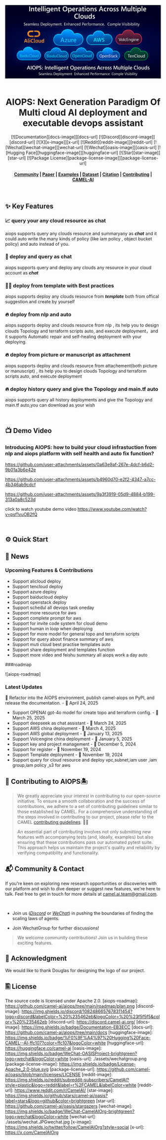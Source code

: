 <div align="center">
  <a href="https://www.camel-ai.org/">
    <img src="assets/logo.png" alt=banner>
  </a>
</div>
</br>

<div align="center">

<h1> AIOPS: Next Generation Paradigm Of Multi cloud AI deployment and executable devops assistant
</h1>

[![Documentation][docs-image]][docs-url]
[![Discord][discord-image]][discord-url]
[![X][x-image]][x-url]
[![Reddit][reddit-image]][reddit-url]
[![Wechat][wechat-image]][wechat-url]
[![Wechat][oasis-image]][oasis-url]
[![Hugging Face][huggingface-image]][huggingface-url]
[![Star][star-image]][star-url]
[![Package License][package-license-image]][package-license-url]

<h4 align="center">

[Community](https://github.com/camel-ai/camel#community) |
[Paper]() |
[Examples]() |
[Dataset]() |
[Citation]() |
[Contributing]() |
[CAMEL-AI](https://www.camel-ai.org/)

</h4>

</div>

<br>

## ✨ Key Features

### 📈 query your any cloud resource as chat

aiops supports query any clouds resource and summaryany as ***chat*** and it could auto write the many kinds of policy (like iam policy , object bucket policy) and auto instead of you.

### 📲 deploy and query as chat 

aiops supports query and deploy any clouds any resource in your cloud account as ***chat*** 

### 👍🏼 deploy from template with Best practices

aiops supports deploy any clouds resource from ***template*** both from offical suggestion and create by yourself

### 🔥 deploy from nlp and auto 

aiops supports deploy and clouds resource from nlp , its help you to design clouds Topology and  terraform scripts auto, and execute deployment，and it supports Automatic repair and self-healing deployment with your deploying.

### 🔥 deploy from picture or manuscript as attachment

aiops supports deploy and clouds resource from attachement(both picture or manuscript) , its help you to design clouds Topology and  terraform scripts auto, and execute deployment

### 🔥 deploy history query and give the Topology and main.tf auto

aiops supports query all history deployments and give the Topology and main.tf auto,you can download as your wish

<br>

## 📺 Demo Video

### Introducing AIOPS: how to build your cloud infrastuction from nlp and aiops platform with self health and auto fix function?

https://github.com/user-attachments/assets/0a63e9af-267e-4dcf-b6d2-9b01a3b6e42e

https://github.com/user-attachments/assets/b4960d70-e2f2-4347-a7cc-4b346ab9cdcf

https://github.com/user-attachments/assets/9a3f3919-05d9-4884-b199-313a0a8c523d

click to watch youtube demo video
https://www.youtube.com/watch?v=psf1vuOB2fQ


<br>


## ⚙️ Quick Start

## 📢 News

### Upcoming Features & Contributions
- Support alicloud deploy
- Support tencloud deploy
- Support azure deploy
- Support baiducloud deploy
- Support openstack deploy
- Support schedul all devops task oneday
- Support more resource for aws
- Support complete prompt for aws
- Support for invite code system for cloud demo
- Support human in loop when deploying
- Support for more model for general topo and terraform scripts
- Support for query about finance summary of aws
- Support muti cloud best practise templates auto
- Support share deployment and templates function
- Support more video and feishu summary all aiops work a day auto 

###roadmap

![aiops-roadmap]


### Latest Updates

📢 Refactor into the AIOPS environment, publish camel-aiops on PyPI, and release the documentation. - 📆 April 24, 2025

- Support OPENAI gpt-4o model for create topo and terraform config. - 📆 March 25, 2025
- Support deepseek as chat assistant - 📆 March 24, 2025
- Support AWS china deployment - 📆 March 4, 2025
- Support AWS global deployment - 📆 January 13, 2025
- Support Volcengine china deployment - 📆 January 5, 2025
- Support key and project management - 📆 December 5, 2024
- Support for register - 📆 November 19, 2024
- Support Template deployment - 📆 November 19, 2024
- Support query for cloud resource and deploy vpc,subnet,iam user ,iam group,iam policy ,s3 for aws 

## 🥂 Contributing to AIOPS🏝️

> We greatly appreciate your interest in contributing to our open-source initiative. To ensure a smooth collaboration and the success of contributions, we adhere to a set of contributing guidelines similar to those established by CAMEL. For a comprehensive understanding of the steps involved in contributing to our project, please refer to the CAMEL [contributing guidelines](https://github.com/camel-ai/camel/blob/master/CONTRIBUTING.md). 🤝🚀
>
> An essential part of contributing involves not only submitting new features with accompanying tests (and, ideally, examples) but also ensuring that these contributions pass our automated pytest suite. This approach helps us maintain the project's quality and reliability by verifying compatibility and functionality.

## 📬 Community & Contact

If you're keen on exploring new research opportunities or discoveries with our platform and wish to dive deeper or suggest new features, we're here to talk. Feel free to get in touch for more details at camel.ai.team@gmail.com.

<br>

- Join us ([*Discord*](https://discord.camel-ai.org/) or [*WeChat*](https://ghli.org/camel/wechat.png)) in pushing the boundaries of finding the scaling laws of agents.

- Join WechatGroup for further discussions!



> We welcome community contributions! Join us in building these exciting features.

## 🙌 Acknowledgment

We would like to thank Douglas for designing the logo of our project.

## 🖺 License

The source code is licensed under Apache 2.0.
[aiops-roadmap]: https://github.com/camel-ai/aiops/tree/main/roadmap/plan.png
[discord-image]: https://img.shields.io/discord/1082486657678311454?logo=discord&labelColor=%20%235462eb&logoColor=%20%23f5f5f5&color=%20%235462eb
[discord-url]: https://discord.camel-ai.org/
[docs-image]: https://img.shields.io/badge/Documentation-EB3ECC
[docs-url]: https://github.com/camel-ai/aiops/tree/main/docs
[huggingface-image]: https://img.shields.io/badge/%F0%9F%A4%97%20Hugging%20Face-CAMEL--AI-ffc107?color=ffc107&logoColor=white
[huggingface-url]: https://huggingface.co/camel-ai
[oasis-image]: https://img.shields.io/badge/WeChat-OASISProject-brightgreen?logo=wechat&logoColor=white
[oasis-url]: ./assets/wechatgroup.png
[package-license-image]: https://img.shields.io/badge/License-Apache_2.0-blue.svg
[package-license-url]: https://github.com/camel-ai/oasis/blob/main/licenses/LICENSE
[reddit-image]: https://img.shields.io/reddit/subreddit-subscribers/CamelAI?style=plastic&logo=reddit&label=r%2FCAMEL&labelColor=white
[reddit-url]: https://www.reddit.com/r/CamelAI/
[star-image]: https://img.shields.io/github/stars/camel-ai/oasis?label=stars&logo=github&color=brightgreen
[star-url]: https://github.com/camel-ai/oasis/stargazers
[wechat-image]: https://img.shields.io/badge/WeChat-CamelAIOrg-brightgreen?logo=wechat&logoColor=white
[wechat-url]: ./assets/wechat.JPGwechat.jpg
[x-image]: https://img.shields.io/twitter/follow/CamelAIOrg?style=social
[x-url]: https://x.com/CamelAIOrg
